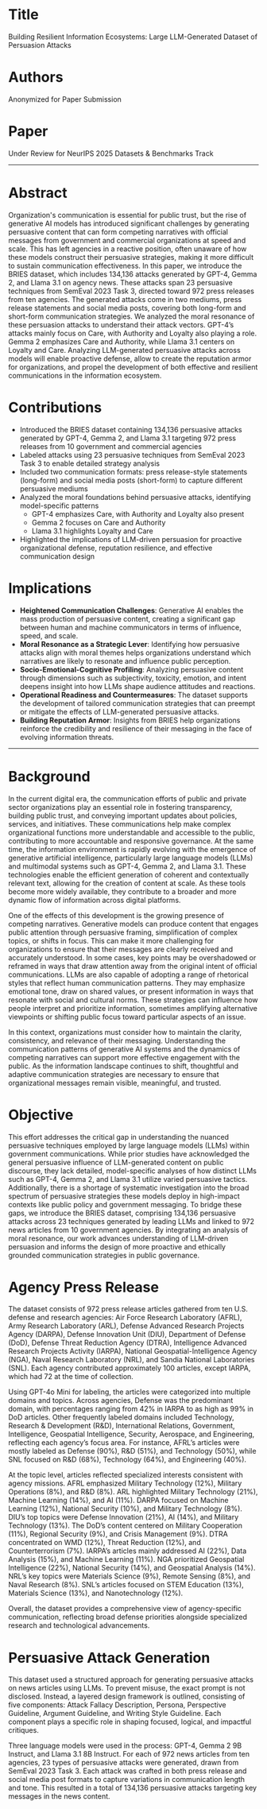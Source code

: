 # Title
Building Resilient Information Ecosystems: Large LLM-Generated Dataset of Persuasion Attacks

# Authors
Anonymized for Paper Submission 

# Paper
Under Review for NeurIPS 2025 Datasets & Benchmarks Track

---

# Abstract
Organization's communication is essential for public trust, but the rise of generative AI models has introduced significant challenges by generating persuasive content that can form competing narratives with official messages from government and commercial organizations at speed and scale. This has left agencies in a reactive position, often unaware of how these models construct their persuasive strategies, making it more difficult to sustain communication effectiveness. In this paper, we introduce the BRIES dataset, which includes 134,136 attacks generated by GPT-4, Gemma 2, and Llama 3.1 on agency news. These attacks span 23 persuasive techniques from SemEval 2023 Task 3, directed toward 972 press releases from ten agencies. The generated attacks come in two mediums, press release statements and social media posts, covering both long-form and short-form communication strategies. We analyzed the moral resonance of these persuasion attacks  to understand their attack vectors. GPT-4’s attacks mainly focus on Care, with Authority and Loyalty also playing a role. Gemma 2 emphasizes Care and Authority, while Llama 3.1 centers on Loyalty and Care. Analyzing LLM-generated persuasive attacks across models will enable proactive defense, allow to create the reputation armor for organizations, and propel the development of both effective and resilient communications in the information ecosystem.

# Contributions
-	Introduced the BRIES dataset containing 134,136 persuasive attacks generated by GPT-4, Gemma 2, and Llama 3.1 targeting 972 press releases from 10 government and commercial agencies
-	Labeled attacks using 23 persuasive techniques from SemEval 2023 Task 3 to enable detailed strategy analysis
-	Included two communication formats: press release-style statements (long-form) and social media posts (short-form) to capture different persuasive mediums
-	Analyzed the moral foundations behind persuasive attacks, identifying model-specific patterns
    - GPT-4 emphasizes Care, with Authority and Loyalty also present
    - Gemma 2 focuses on Care and Authority
    - Llama 3.1 highlights Loyalty and Care
-	Highlighted the implications of LLM-driven persuasion for proactive organizational defense, reputation resilience, and effective communication design

# Implications
-	**Heightened Communication Challenges**: Generative AI enables the mass production of persuasive content, creating a significant gap between human and machine communicators in terms of influence, speed, and scale.
-	**Moral Resonance as a Strategic Lever**: Identifying how persuasive attacks align with moral themes helps organizations understand which narratives are likely to resonate and influence public perception.
-	**Socio-Emotional-Cognitive Profiling**: Analyzing persuasive content through dimensions such as subjectivity, toxicity, emotion, and intent deepens insight into how LLMs shape audience attitudes and reactions.
-	**Operational Readiness and Countermeasures**: The dataset supports the development of tailored communication strategies that can preempt or mitigate the effects of LLM-generated persuasive attacks.
-	**Building Reputation Armor**: Insights from BRIES help organizations reinforce the credibility and resilience of their messaging in the face of evolving information threats.

---

# Background
In the current digital era, the communication efforts of public and private sector organizations play an essential role in fostering transparency, building public trust, and conveying important updates about policies, services, and initiatives. These communications help make complex organizational functions more understandable and accessible to the public, contributing to more accountable and responsive governance. At the same time, the information environment is rapidly evolving with the emergence of generative artificial intelligence, particularly large language models (LLMs) and multimodal systems such as GPT-4, Gemma 2, and Llama 3.1. These technologies enable the efficient generation of coherent and contextually relevant text, allowing for the creation of content at scale. As these tools become more widely available, they contribute to a broader and more dynamic flow of information across digital platforms.

One of the effects of this development is the growing presence of competing narratives. Generative models can produce content that engages public attention through persuasive framing, simplification of complex topics, or shifts in focus. This can make it more challenging for organizations to ensure that their messages are clearly received and accurately understood. In some cases, key points may be overshadowed or reframed in ways that draw attention away from the original intent of official communications. LLMs are also capable of adopting a range of rhetorical styles that reflect human communication patterns. They may emphasize emotional tone, draw on shared values, or present information in ways that resonate with social and cultural norms. These strategies can influence how people interpret and prioritize information, sometimes amplifying alternative viewpoints or shifting public focus toward particular aspects of an issue.

In this context, organizations must consider how to maintain the clarity, consistency, and relevance of their messaging. Understanding the communication patterns of generative AI systems and the dynamics of competing narratives can support more effective engagement with the public. As the information landscape continues to shift, thoughtful and adaptive communication strategies are necessary to ensure that organizational messages remain visible, meaningful, and trusted.

# Objective
This effort addresses the critical gap in understanding the nuanced persuasive techniques employed by large language models (LLMs) within government communications. While prior studies have acknowledged the general persuasive influence of LLM-generated content on public discourse, they lack detailed, model-specific analyses of how distinct LLMs such as GPT-4, Gemma 2, and Llama 3.1 utilize varied persuasive tactics. Additionally, there is a shortage of systematic investigation into the broad spectrum of persuasive strategies these models deploy in high-impact contexts like public policy and government messaging. To bridge these gaps, we introduce the BRIES dataset, comprising 134,136 persuasive attacks across 23 techniques generated by leading LLMs and linked to 972 news articles from 10 government agencies. By integrating an analysis of moral resonance, our work advances understanding of LLM-driven persuasion and informs the design of more proactive and ethically grounded communication strategies in public governance.

# Agency Press Release
The dataset consists of 972 press release articles gathered from ten U.S. defense and research agencies: Air Force Research Laboratory (AFRL), Army Research Laboratory (ARL), Defense Advanced Research Projects Agency (DARPA), Defense Innovation Unit (DIU), Department of Defense (DoD), Defense Threat Reduction Agency (DTRA), Intelligence Advanced Research Projects Activity (IARPA), National Geospatial-Intelligence Agency (NGA), Naval Research Laboratory (NRL), and Sandia National Laboratories (SNL). Each agency contributed approximately 100 articles, except IARPA, which had 72 at the time of collection.

Using GPT-4o Mini for labeling, the articles were categorized into multiple domains and topics. Across agencies, Defense was the predominant domain, with percentages ranging from 42% in IARPA to as high as 99% in DoD articles. Other frequently labeled domains included Technology, Research & Development (R&D), International Relations, Government, Intelligence, Geospatial Intelligence, Security, Aerospace, and Engineering, reflecting each agency’s focus area. For instance, AFRL’s articles were mostly labeled as Defense (90%), R&D (51%), and Technology (50%), while SNL focused on R&D (68%), Technology (64%), and Engineering (40%).

At the topic level, articles reflected specialized interests consistent with agency missions. AFRL emphasized Military Technology (12%), Military Operations (8%), and R&D (8%). ARL highlighted Military Technology (21%), Machine Learning (14%), and AI (11%). DARPA focused on Machine Learning (12%), National Security (10%), and Military Technology (8%). DIU’s top topics were Defense Innovation (21%), AI (14%), and Military Technology (13%). The DoD’s content centered on Military Cooperation (11%), Regional Security (9%), and Crisis Management (9%). DTRA concentrated on WMD (12%), Threat Reduction (12%), and Counterterrorism (7%). IARPA’s articles mainly addressed AI (22%), Data Analysis (15%), and Machine Learning (11%). NGA prioritized Geospatial Intelligence (22%), National Security (14%), and Geospatial Analysis (14%). NRL’s key topics were Materials Science (9%), Remote Sensing (8%), and Naval Research (8%). SNL’s articles focused on STEM Education (13%), Materials Science (13%), and Nanotechnology (12%).

Overall, the dataset provides a comprehensive view of agency-specific communication, reflecting broad defense priorities alongside specialized research and technological advancements.

# Persuasive Attack Generation
This dataset used a structured approach for generating persuasive attacks on news articles using LLMs. To prevent misuse, the exact prompt is not disclosed. Instead, a layered design framework is outlined, consisting of five components: Attack Fallacy Description, Persona, Perspective Guideline, Argument Guideline, and Writing Style Guideline. Each component plays a specific role in shaping focused, logical, and impactful critiques.

Three language models were used in the process: GPT-4, Gemma 2 9B Instruct, and Llama 3.1 8B Instruct. For each of 972 news articles from ten agencies, 23 types of persuasive attacks were generated, drawn from SemEval 2023 Task 3. Each attack was crafted in both press release and social media post formats to capture variations in communication length and tone. This resulted in a total of 134,136 persuasive attacks targeting key messages in the news content.
